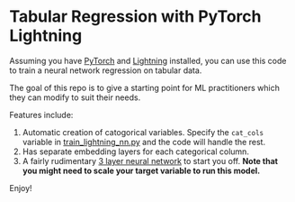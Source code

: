 # Tabular Regression with PyTorch Lightning

Assuming you have [PyTorch](https://pytorch.org/) and [Lightning](https://lightning.ai/docs/pytorch/latest/) installed, you can use this code to train a neural network regression on tabular data.

The goal of this repo is to give a starting point for ML practitioners which they can modify to suit their needs.

Features include:
1. Automatic creation of catogorical variables. Specify the `cat_cols` variable in [train_lightning_nn.py](./train_lightning_nn.py) and the code will handle the rest.
2. Has separate embedding layers for each categorical column.
3. A fairly rudimentary [3 layer neural network](./model.py) to start you off. **Note that you might need to scale your target variable to run this model.**

Enjoy!